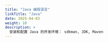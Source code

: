 ```yaml
---
title: "Java 编程语言"
linkTitle: "Java"
date: 2025-04-03
weight: 10
description: >
  安装和配置 Java 的开发环境： sdkman, JDK, Maven
---
```

